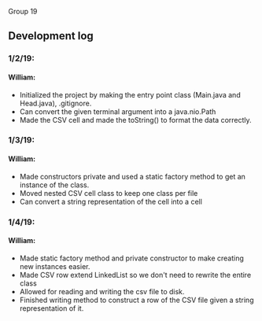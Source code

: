Group 19

## Development log
### 1/2/19:
#### William: 
* Initialized the project by making the entry point class (Main.java and Head.java), .gitignore.
* Can convert the given terminal argument into a java.nio.Path
* Made the CSV cell and made the toString() to format the data correctly.
### 1/3/19:
#### William:
* Made constructors private and used a static factory method to get an instance of the class. 
* Moved nested CSV cell class to keep one class per file
* Can convert a string representation of the cell into a cell
### 1/4/19:
#### William: 
* Made static factory method and private constructor to make creating new instances easier.
* Made CSV row extend LinkedList so we don't need to rewrite the entire class
* Allowed for reading and writing the csv file to disk.
* Finished writing method to construct a row of the CSV file given a string representation of it.
